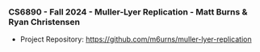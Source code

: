 ### CS6890 - Fall 2024 - Muller-Lyer Replication - Matt Burns & Ryan Christensen

- Project Repository: https://github.com/m6urns/muller-lyer-replication
